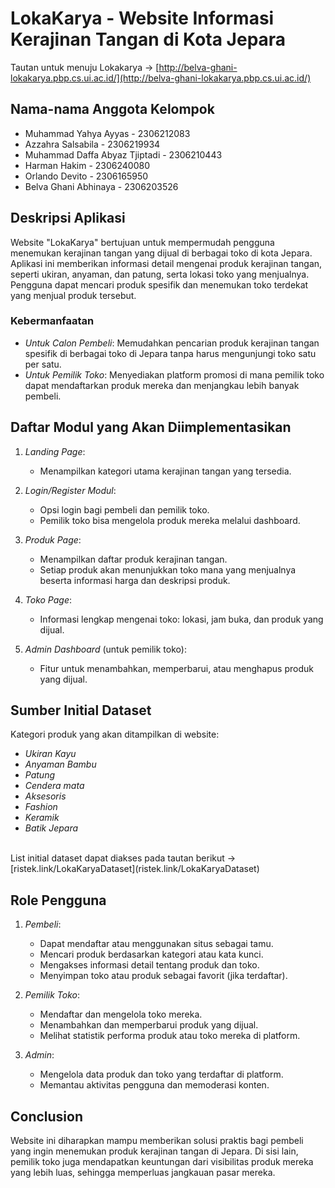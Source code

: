 # LokaKarya - Website Informasi Kerajinan Tangan di Kota Jepara

Tautan untuk menuju Lokakarya -> [http://belva-ghani-lokakarya.pbp.cs.ui.ac.id/](http://belva-ghani-lokakarya.pbp.cs.ui.ac.id/)

## Nama-nama Anggota Kelompok
- Muhammad Yahya Ayyas - 2306212083
- Azzahra Salsabila - 2306219934
- Muhammad Daffa Abyaz Tjiptadi - 2306210443
- Harman Hakim - 2306240080
- Orlando Devito - 2306165950
- Belva Ghani Abhinaya - 2306203526

## Deskripsi Aplikasi
Website "LokaKarya" bertujuan untuk mempermudah pengguna menemukan kerajinan tangan yang dijual di berbagai toko di kota Jepara. Aplikasi ini memberikan informasi detail mengenai produk kerajinan tangan, seperti ukiran, anyaman, dan patung, serta lokasi toko yang menjualnya. Pengguna dapat mencari produk spesifik dan menemukan toko terdekat yang menjual produk tersebut.

### Kebermanfaatan
- *Untuk Calon Pembeli*: Memudahkan pencarian produk kerajinan tangan spesifik di berbagai toko di Jepara tanpa harus mengunjungi toko satu per satu.
- *Untuk Pemilik Toko*: Menyediakan platform promosi di mana pemilik toko dapat mendaftarkan produk mereka dan menjangkau lebih banyak pembeli.

## Daftar Modul yang Akan Diimplementasikan
1. *Landing Page*:
   - Menampilkan kategori utama kerajinan tangan yang tersedia.
   
2. *Login/Register Modul*:
   - Opsi login bagi pembeli dan pemilik toko.
   - Pemilik toko bisa mengelola produk mereka melalui dashboard.

3. *Produk Page*:
   - Menampilkan daftar produk kerajinan tangan.
   - Setiap produk akan menunjukkan toko mana yang menjualnya beserta informasi harga dan deskripsi produk.

4. *Toko Page*:
   - Informasi lengkap mengenai toko: lokasi, jam buka, dan produk yang dijual.

5. *Admin Dashboard* (untuk pemilik toko):
   - Fitur untuk menambahkan, memperbarui, atau menghapus produk yang dijual.

## Sumber Initial Dataset
Kategori produk yang akan ditampilkan di website:
- *Ukiran Kayu*
- *Anyaman Bambu*
- *Patung*
- *Cendera mata*
- *Aksesoris*
- *Fashion*
- *Keramik*
- *Batik Jepara*
<br>
List initial dataset dapat diakses pada tautan berikut -> [ristek.link/LokaKaryaDataset](ristek.link/LokaKaryaDataset)

## Role Pengguna
1. *Pembeli*:
   - Dapat mendaftar atau menggunakan situs sebagai tamu.
   - Mencari produk berdasarkan kategori atau kata kunci.
   - Mengakses informasi detail tentang produk dan toko.
   - Menyimpan toko atau produk sebagai favorit (jika terdaftar).

2. *Pemilik Toko*:
   - Mendaftar dan mengelola toko mereka.
   - Menambahkan dan memperbarui produk yang dijual.
   - Melihat statistik performa produk atau toko mereka di platform.

3. *Admin*:
   - Mengelola data produk dan toko yang terdaftar di platform.
   - Memantau aktivitas pengguna dan memoderasi konten.

## Conclusion
Website ini diharapkan mampu memberikan solusi praktis bagi pembeli yang ingin menemukan produk kerajinan tangan di Jepara. Di sisi lain, pemilik toko juga mendapatkan keuntungan dari visibilitas produk mereka yang lebih luas, sehingga memperluas jangkauan pasar mereka.
